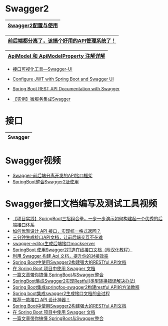 

# Swagger2

[Swagger2配置与使用](https://www.cnblogs.com/Courage129/p/14079026.html)|
---|

[前后端都分离了，该搞个好用的API管理系统了！](https://mp.weixin.qq.com/s/Ahs6fnIfFVVPOn3NZpIsNA)|
---|

[ApiModel 和 ApiModelProperty 注解详解](https://m.imooc.com/wiki/swaggerlesson-apimodelproperty#:~:text=ApiModel%20%E6%B3%A8%E8%A7%A3%E6%98%AF%E4%BD%9C%E7%94%A8%E5%9C%A8,%E5%92%8C%40ApiModelProperty%20%E6%B3%A8%E8%A7%A3%E9%85%8D%E5%90%88%E4%BD%BF%E7%94%A8%E3%80%82&text=ApiModel%20%E5%92%8CApiModelProperty%20%E4%B8%A4%E4%B8%AA,%E6%B7%BB%E5%8A%A0%E9%A2%9D%E5%A4%96%E7%9A%84%E6%8F%8F%E8%BF%B0%E4%BF%A1%E6%81%AF%E3%80%82)|
---|

* [接口可视化工具—Swagger-UI](https://weread.qq.com/web/reader/69532da0717d3026695636ekd8232f00235d82c8d161fb2)
* [Configure JWT with Spring Boot and Swagger UI](https://www.javaguides.net/2021/06/configure-jwt-with-spring-boot-and-swagger.html)
* [Spring Boot REST API Documentation with Swagger](https://www.javaguides.net/2021/06/spring-boot-rest-api-documentation-with-swagger.html)


* [【实例】微服务集成Swagger](https://weread.qq.com/web/reader/f6732e8071dbddd6f674178)



# 接口

Swagger|
---|


# Swagger视频

 * [Swagger-前后端分离开发的API接口框架](https://www.bilibili.com/video/av37961314/?spm_id_from=333.788.videocard.1)
 * [SpringBoot整合Swagger2及使用](https://iter01.com/594684.html)
# Swagger接口文档编写及测试工具视频
  * [【项目实践】SpringBoot三招组合拳，一步一步演示如何构建起一个优秀的后端接口体系](https://www.jianshu.com/p/b5b8613769db)
  * [如何优雅设计 API 接口，实现统一格式返回？](https://www.jianshu.com/p/90bac4eda34a)
  * [三分钟生成接口API文档，让前后端交互不在难](https://www.jianshu.com/p/2b07f334f4bf)
  * [swagger-editor生成后端接口mockserver](https://www.jianshu.com/p/d44e94e24fc2)
  * [SpringBoot 使用Swagger2打造在线接口文档（附汉化教程）](https://www.jianshu.com/p/7e543f0f0bd8)  
  * [利用 Swagger 构建 Api 文档，提升你的对接效率](https://juejin.im/post/5d4000b7f265da03e3695bc9)
  * [Spring Boot中使用Swagger2构建强大的RESTful API文档](http://blog.didispace.com/springbootswagger2/)
  * [在 Spring Boot 项目中使用 Swagger 文档](https://www.ibm.com/developerworks/cn/java/j-using-swagger-in-a-spring-boot-project/index.html)
  * [一篇文章带你搞懂 SpringBoot与Swagger整合](https://blog.csdn.net/itguangit/article/details/78978296)
  * [SpringBoot集成Swagger2实现Restful(类型转换错误解决办法)](https://www.jb51.net/article/117925.htm)
  * [Spring Boot集成springfox-swagger2构建restful API的方法教程](https://www.jb51.net/article/116092.htm)
  * [Spring boot集成swagger2生成接口文档的全过程](https://www.jb51.net/article/169898.htm)
  * [推荐一款接口 API 设计神器！](https://mp.weixin.qq.com/s/KcX68KZPR7KOfwSCImbUIg)
  * [Spring Boot中使用Swagger2构建强大的RESTful API文档](http://blog.didispace.com/springbootswagger2/)
  * [在 Spring Boot 项目中使用 Swagger 文档](https://www.ibm.com/developerworks/cn/java/j-using-swagger-in-a-spring-boot-project/index.html)
  * [一篇文章带你搞懂 SpringBoot与Swagger整合](https://blog.csdn.net/itguangit/article/details/78978296)
